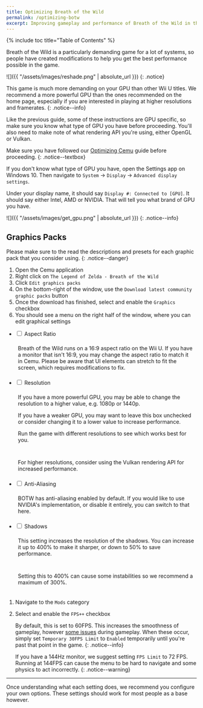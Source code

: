 ```yaml
---
title: Optimizing Breath of the Wild
permalink: /optimizing-botw
excerpt: Improving gameplay and performance of Breath of the Wild in the Cemu emulator.
---
```


{% include toc title="Table of Contents" %}

Breath of the Wild is a particularly demanding game for a lot of systems, so people have created modifications to help you get the best performance possible in the game.

![]({{ "/assets/images/reshade.png" | absolute_url }})
{: .notice}

This game is much more demanding on your GPU than other Wii U titles. We recommend a more powerful GPU than the ones recommended on the home page, especially if you are interested in playing at higher resolutions and framerates.
{: .notice--info}

Like the previous guide, some of these instructions are GPU specific, so make sure you know what type of GPU you have before proceeding. You'll also need to make note of what rendering API you're using, either OpenGL or Vulkan.

Make sure you have followed our [Optimizing Cemu](optimizing-cemu) guide before proceeding.
{: .notice--textbox}

If you don't know what type of GPU you have, open the Settings app on Windows 10. Then navigate to `System` -> `Display` -> `Advanced display settings`.

Under your display name, it should say `Display #: Connected to [GPU]`. It should say either Intel, AMD or NVIDIA. That will tell you what brand of GPU you have.

![]({{ "/assets/images/get_gpu.png" | absolute_url }})
{: .notice--info}

## Graphics Packs

Please make sure to the read the descriptions and presets for each graphic pack that you consider using.
{: .notice--danger}

1. Open the Cemu application
1. Right click on `The Legend of Zelda - Breath of the Wild`
1. Click `Edit graphics packs`
1. On the bottom-right of the window, use the `Download latest community graphic packs` button
1. Once the download has finished, select and enable the `Graphics` checkbox
1. You should see a menu on the right half of the window, where you can edit graphical settings
- <div class="wrap-collabsible-1">
      <input id="collapsible-1" class="toggle-1" type="checkbox">
      <label for="collapsible-1" class="lbl-toggle-1"><a>Aspect Ratio</a></label>
      <div class="collapsible-content-1">
        <div class="content-inner notice--info">
          <div style="padding:.5em;">
            <p>Breath of the Wild runs on a 16:9 aspect ratio on the Wii U. If you have a monitor that isn't 16:9, you may change the aspect ratio to match it in Cemu. Please be aware that UI elements can stretch to fit the screen, which requires modifications to fix.</p>          
          </div>
        </div>
      </div>
- <div class="wrap-collabsible-2">
      <input id="collapsible-2" class="toggle-2" type="checkbox">
      <label for="collapsible-2" class="lbl-toggle-2"><a>Resolution</a></label>
      <div class="collapsible-content-2">
        <div class="content-inner notice--info">
        <div style="padding:.5em;">
          <p>If you have a more powerful GPU, you may be able to change the resolution to a higher value, e.g. 1080p or 1440p.</p>
          <p>If you have a weaker GPU, you may want to leave this box unchecked or consider changing it to a lower value to increase performance.</p>
          <p>Run the game with different resolutions to see which works best for you.</p>          
        </div>
      </div>
        <div class="content-inner notice--textbox">
        <div style="padding:.5em;">
          <p>For higher resolutions, consider using the Vulkan rendering API for increased performance.</p>          
        </div>
      </div>
- <div class="wrap-collabsible-3">
      <input id="collapsible-3" class="toggle-3" type="checkbox">
      <label for="collapsible-3" class="lbl-toggle-3"><a>Anti-Aliasing</a></label>
      <div class="collapsible-content-3">
        <div class="content-inner notice--info">
        <div style="padding:.5em;">
          <p>BOTW has anti-aliasing enabled by default. If you would like to use NVIDIA's implementation, or disable it entirely, you can switch to that here.</p>
        </div>
      </div>
- <div class="wrap-collabsible-4">
      <input id="collapsible-4" class="toggle-4" type="checkbox">
      <label for="collapsible-4" class="lbl-toggle-4"><a>Shadows</a></label>
      <div class="collapsible-content-4">
        <div class="content-inner notice--info">
        <div style="padding:.5em;">
          <p>This setting increases the resolution of the shadows. You can increase it up to 400% to make it sharper, or down to 50% to save performance.</p>
        </div>
      </div>
        <div class="content-inner notice--danger">
        <div style="padding:.5em;">
          <p>Setting this to 400% can cause some instabilities so we recommend a maximum of 300%.</p>
        </div>
      </div>

1. Navigate to the `Mods` category
1. Select and enable the `FPS++` checkbox

    By default, this is set to 60FPS. This increases the smoothness of gameplay, however [some issues](https://wiki.cemu.info/wiki/The_Legend_of_Zelda:_Breath_of_the_Wild#Issues_arising_by_using_FPS.2B.2B_or_static_FPS.2B.2B) during gameplay. When these occur, simply set `Temporary 30FPS Limit` to `Enabled` temporarily until you're past that point in the game.
    {: .notice--info}

    If you have a 144Hz monitor, we suggest setting `FPS Limit` to 72 FPS. Running at 144FPS can cause the menu to be hard to navigate and some physics to act incorrectly.
    {: .notice--warning}

---

Once understanding what each setting does, we recommend you configure your own options. These settings should work for most people as a base however.
